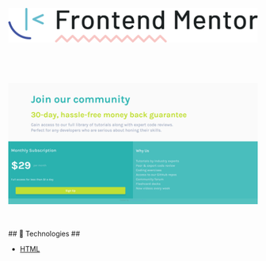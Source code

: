 <p align="center">
    <img  src="images/frontendmento-logopng.png" width="620px"  alt="logo-frontend-mentor">

</p> 

<br>
<br>
<br>

 <p align="center">
    <img src="images/Frontend-Mentor-Single-Price-Grid-Component.png" width="920px"  alt="Frontend-Mentor-Single-Price-Grid-Component">
</p>

<br>
<br>
## 🚀 Technologies ##

- [HTML](https://developer.mozilla.org/en-US/docs/Web/HTML)
